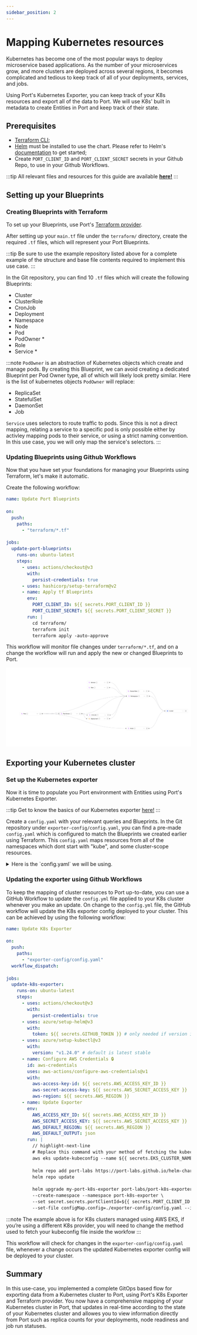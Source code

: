 ```yaml
---
sidebar_position: 2
---
```


# Mapping Kubernetes resources

Kubernetes has become one of the most popular ways to deploy microservice based applications. As the number of your microservices grow, and more clusters are deployed across several regions, it becomes complicated and tedious to keep track of all of your deployments, services, and jobs.

Using Port's Kubernetes Exporter, you can keep track of your K8s resources and export all of the data to Port. We will use K8s' built in metadata to create Entities in Port and keep track of their state.

## Prerequisites

- [Terraform CLI](https://learn.hashicorp.com/tutorials/terraform/install-cli);
- [Helm](https://helm.sh) must be installed to use the chart. Please refer to
  Helm's [documentation](https://helm.sh/docs) to get started;
- Create `PORT_CLIENT_ID` and `PORT_CLIENT_SECRET` secrets in your Github Repo, to use in your Github Workflows.

:::tip
All relevant files and resources for this guide are available **[here!](https://github.com/port-labs/k8s-exporter-example)**
:::

## Setting up your Blueprints

### Creating Blueprints with Terraform

To set up your Blueprints, use Port's [Terraform provider](../api-providers/terraform.md).

After setting up your `main.tf` file under the `terraform/` directory, create the required `.tf` files, which will represent your Port Blueprints.

:::tip
Be sure to use the example repository listed above for a complete example of the structure and base file contents required to implement this use case.
:::

In the Git repository, you can find 10 `.tf` files which will create the following Blueprints:

- Cluster
- ClusterRole
- CronJob
- Deployment
- Namespace
- Node
- Pod
- PodOwner \*
- Role
- Service \*

:::note
`PodOwner` is an abstraction of Kubernetes objects which create and manage pods. By creating this Blueprint, we can avoid creating a dedicated Blueprint per Pod Owner type, all of which will likely look pretty similar.
Here is the list of kubernetes objects `PodOwner` will replace:

- ReplicaSet
- StatefulSet
- DaemonSet
- Job

`Service` uses selectors to route traffic to pods. Since this is not a direct mapping, relating a service to a specific pod is only possible either by activley mapping pods to their service, or using a strict naming convention. In this use case, you we will only map the service's selectors.
:::

### Updating Blueprints using Github Workflows

Now that you have set your foundations for managing your Blueprints using Terraform, let's make it automatic.

Create the following workflow:

```yaml showLineNumbers
name: Update Port Blueprints

on:
  push:
    paths:
      - "terraform/*.tf"

jobs:
  update-port-blueprints:
    runs-on: ubuntu-latest
    steps:
      - uses: actions/checkout@v3
        with:
          persist-credentials: true
      - uses: hashicorp/setup-terraform@v2
      - name: Apply tf Blueprints
        env:
          PORT_CLIENT_ID: ${{ secrets.PORT_CLIENT_ID }}
          PORT_CLIENT_SECRET: ${{ secrets.PORT_CLIENT_SECRET }}
        run: |
          cd terraform/
          terraform init
          terraform apply -auto-approve
```

This workflow will monitor file changes under `terraform/*.tf`, and on a change the workflow will run and apply the new or changed Blueprints to Port.

![Blueprints outcome](../../static/img/complete-use-cases/full-kubernetes-exporter/blueprints.png)

## Exporting your Kubernetes cluster

### Set up the Kubernetes exporter

Now it is time to populate you Port environment with Entities using Port's Kubernetes Exporter.

:::tip
Get to know the basics of our Kubernetes exporter [here!](../exporters/k8s-exporter/quickstart.md)
:::

Create a `config.yaml` with your relevant queries and Blueprints.
In the Git repository under `exporter-config/config.yaml`, you can find a pre-made `config.yaml` which is configured to match the Blueprints we created earlier using Terraform. This `config.yaml` maps resources from all of the namespaces which dont start with "kube", and some cluster-scope resources.

<details>
  <summary>Here is the `config.yaml` we will be using.</summary>

```json
resources: # List of K8s resources to list, watch, and export to Port.
  - kind: v1/namespaces # group/version/resource (G/V/R) format
    selector:
      query: .metadata.name | startswith("kube") | not # JQ boolean query. If evaluated to false - skip syncing the object.
    port:
      entity:
        mappings: # Mappings between one K8s object to one or many Port Entities. Each value is a JQ query.
          - identifier: .metadata.name
            title: .metadata.name
            blueprint: '"Namespace"'
            properties:
              creationTimestamp: .metadata.creationTimestamp
              labels: .metadata.labels
            relations:
              Cluster: '"educator-cluster"'

  - kind: batch/v1/jobs
    selector:
      query: .metadata.namespace | startswith("kube") | not
    port:
      entity:
        mappings:
          - identifier: .metadata.name +  "-" + .metadata.namespace + "-" + "Job"
            title: .metadata.name
            blueprint: '"PodOwner"'
            properties:
              creationTimestamp: .metadata.creationTimestamp
              type: '"Job"'
              status: .status.conditions[-1].type // "Running"
              startTime: .metadata.creationTimestamp
              endTime: .status.completionTime
            relations:
              CronJob: .metadata.ownerReferences[0].name + "-" + .metadata.namespace
              Namespace: .metadata.namespace

  - kind: apps/v1/deployments
    selector:
      query: .metadata.namespace | startswith("kube") | not
    port:
      entity:
        mappings:
          - identifier: .metadata.name + "-" + .metadata.namespace
            title: .metadata.name
            icon: '"Deployment'
            blueprint: '"Deployment"'
            properties:
              creationTimestamp: .metadata.creationTimestamp
              replicas: .spec.replicas
              strategy: .spec.strategy.type
              availableReplicas: .status.availableReplicas
              labels: .metadata.labels
              containers: (.spec.template.spec.containers | map({name, image, resources}))
            relations:
              Namespace: .metadata.namespace

  - kind: apps/v1/replicasets
    selector:
      query: (.metadata.namespace | startswith("kube") | not ) and (.metadata.ownerReferences != null)
    port:
      entity:
        mappings:
          - identifier: .metadata.name + "-" + .metadata.namespace + "-" + "ReplicaSet"
            title: .metadata.name
            blueprint: '"PodOwner"'
            properties:
              creationTimestamp: .metadata.creationTimestamp
              availableReplicas: .status.availableReplicas
              replicas: .spec.replicas
              type: '"ReplicaSet"'
            relations:
              Deployment: .metadata.ownerReferences[0].name + "-" + .metadata.namespace


  - kind: apps/v1/replicasets
    selector:
      query: (.metadata.namespace | startswith("kube") | not ) and (.metadata.ownerReferences == null)
    port:
      entity:
        mappings:
          - identifier: .metadata.name + "-" + .metadata.namespace + "-" + "ReplicaSet"
            title: .metadata.name
            blueprint: '"PodOwner"'
            properties:
              creationTimestamp: .metadata.creationTimestamp
              availableReplicas: .status.availableReplicas
              replicas: .spec.replicas
              type: '"ReplicaSet"'
            relations:
              Namespace: .metadata.namespace


  - kind: apps/v1/daemonsets
    selector:
      query: .metadata.namespace | startswith("kube") | not
    port:
      entity:
        mappings:
          - identifier: .metadata.name + "-" + .metadata.namespace + "-" + "DaemonSet"
            title: .metadata.name
            blueprint: '"PodOwner"'
            properties:
              creationTimestamp: .metadata.creationTimestamp
              replicas: .spec.replicas
              availableReplicas: .status.availableReplicas
              type: '"DaemonSet"'
            relations:
              Namespace: .metadata.namespace

  - kind: apps/v1/statefulsets
    selector:
      query: .metadata.namespace | startswith("kube") | not
    port:
      entity:
        mappings:
          - identifier: .metadata.name + "-" + .metadata.namespace + "-" + "StatefulSet"
            title: .metadata.name
            blueprint: '"PodOwner"'
            properties:
              creationTimestamp: .metadata.creationTimestamp
              replicas: .spec.replicas
              availableReplicas: .status.availableReplicas
              type: '"StatefulSet"'
            relations:
              Namespace: .metadata.namespace

  - kind: v1/pods
    selector:
      query: (.metadata.namespace | startswith("kube") | not ) and (.metadata.ownerReferences != null)
    port:
      entity:
        mappings:
          - identifier: .metadata.name + "-" + .metadata.namespace
            title: .metadata.name
            icon: '"Microservices"'
            blueprint: '"Pod"'
            properties:
              startTime: .status.startTime
              phase: .status.phase
              labels: .metadata.labels
              containers: (.spec.containers | map({image, resources})) + .status.containerStatuses | group_by(.image) | map(add)
              conditions: .status.conditions
            relations:
              PodOwner: .metadata.ownerReferences[0].name + "-" + .metadata.namespace + "-" + .metadata.ownerReferences[0].kind
              Node: (.spec.nodeName) | (split(".")|join("_"))

  - kind: v1/pods
    selector:
      query: (.metadata.namespace | startswith("kube") | not ) and (.metadata.ownerReferences == null)
    port:
      entity:
        mappings:
          - identifier: .metadata.name + "-" + .metadata.namespace
            title: .metadata.name
            blueprint: '"Pod"'
            properties:
              startTime: .status.startTime
              phase: .status.phase
              labels: .metadata.labels
              containers: (.spec.containers | map({image, resources})) + .status.containerStatuses | group_by(.image) | map(add)
              conditions: .status.conditions
            relations:
              Node: (.spec.nodeName) | (split(".")|join("_"))
              Namespace: .metadata.namespace

  - kind: v1/services
    selector:
      query: .metadata.namespace | startswith("kube") | not
    port:
      entity:
        mappings:
          - identifier: .metadata.name + "-" + .metadata.namespace
            title: .metadata.name
            icon: '"Service"'
            blueprint: '"Service"'
            properties:
              creationTimestamp: .metadata.creationTimestamp
              labels: .metadata.labels
              type: .spec.type
              selectors: .spec.selector
            relations:
              Namespace: .metadata.namespace

  - kind: v1/nodes
    port:
      entity:
        mappings:
          - identifier: (.metadata.name) | (split(".")|join("_"))
            title: .metadata.name
            icon: '"Node"'
            blueprint: '"Node"'
            properties:
              creationTimestamp: .metadata.creationTimestamp
              availableCpu: .status.allocatable.cpu
              available_memory: .status.allocatable.memory
              labels: .metadata.labels
              ready: .status.conditions[] | select(.type == "Ready") | .status
            relations:
              Cluster: '"educator-cluster"'

  - kind: batch/v1/cronjobs
    selector:
      query: .metadata.namespace | startswith("kube") | not
    port:
      entity:
        mappings:
          - identifier: .metadata.name + "-" + .metadata.namespace
            title: .metadata.name
            blueprint: '"CronJob"'
            properties:
              creationTimestamp: .metadata.creationTimestamp
              labels: .metadata.labels
              schedule: .spec.schedule
              lastSuccessfulRun: .status.lastSuccessfulTime
              lastRun: .status.lastScheduleTime
              suspended: .spec.suspend

  - kind: rbac.authorization.k8s.io/v1/roles
    selector:
      query: .metadata.namespace | startswith("kube") | not
    port:
      entity:
        mappings:
          - identifier: .metadata.name + "-" + .metadata.namespace
            title: .metadata.name
            blueprint: '"Role"'
            properties:
              creationTimestamp: .metadata.creationTimestamp
              labels: .metadata.labels
              rules: .rules
            relations:
              Namespace: .metadata.namespace

  - kind: rbac.authorization.k8s.io/v1/clusterroles
    port:
      entity:
        mappings:
          - identifier: .metadata.name | split(":")  | join("-") | split(".") | join("-")
            title: .metadata.name
            blueprint: '"ClusterRole"'
            properties:
              creationTimestamp: .metadata.creationTimestamp
              labels: .metadata.labels
              rules: .rules
            relations:
              Cluster: '"educator-cluster"'
```

</details>

### Updating the exporter using Github Workflows

To keep the mapping of cluster resources to Port up-to-date, you can use a GitHub Workflow to update the `config.yml` file applied to your K8s cluster whenever you make an update. On change to the `config.yml` file, the GitHub workflow will update the K8s exporter config deployed to your cluster.
This can be achieved by using the following workflow:

```yaml showLineNumbers
name: Update K8s Exporter

on:
  push:
    paths:
      - "exporter-config/config.yaml"
  workflow_dispatch:

jobs:
  update-k8s-exporter:
    runs-on: ubuntu-latest
    steps:
      - uses: actions/checkout@v3
        with:
          persist-credentials: true
      - uses: azure/setup-helm@v3
        with:
          token: ${{ secrets.GITHUB_TOKEN }} # only needed if version is 'latest'
      - uses: azure/setup-kubectl@v3
        with:
          version: "v1.24.0" # default is latest stable
      - name: Configure AWS Credentials 🔒
        id: aws-credentials
        uses: aws-actions/configure-aws-credentials@v1
        with:
          aws-access-key-id: ${{ secrets.AWS_ACCESS_KEY_ID }}
          aws-secret-access-key: ${{ secrets.AWS_SECRET_ACCESS_KEY }}
          aws-region: ${{ secrets.AWS_REGION }}
      - name: Update Exporter
        env:
          AWS_ACCESS_KEY_ID: ${{ secrets.AWS_ACCESS_KEY_ID }}
          AWS_SECRET_ACCESS_KEY: ${{ secrets.AWS_SECRET_ACCESS_KEY }}
          AWS_DEFAULT_REGION: ${{ secrets.AWS_REGION }}
          AWS_DEFAULT_OUTPUT: json
        run: |
          // highlight-next-line
          # Replace this command with your method of fetching the kubeconfig file for your cluster
          aws eks update-kubeconfig --name ${{ secrets.EKS_CLUSTER_NAME }}

          helm repo add port-labs https://port-labs.github.io/helm-charts
          helm repo update

          helm upgrade my-port-k8s-exporter port-labs/port-k8s-exporter \
          --create-namespace --namespace port-k8s-exporter \
          --set secret.secrets.portClientId=${{ secrets.PORT_CLIENT_ID }} --set secret.secrets.portClientSecret=${{ secrets.PORT_CLIENT_SECRET }} \
          --set-file configMap.config=./exporter-config/config.yaml --install
```

:::note
The example above is for K8s clusters managed using AWS EKS, if you’re using a different K8s provider, you will need to change the method used to fetch your kubeconfig file inside the workfow
:::

This workflow will check for changes in the `exporter-config/config.yaml` file, whenever a change occurs the updated Kubernetes exporter config will be deployed to your cluster.

## Summary

In this use-case, you implemented a complete GitOps based flow for exporting data from a Kubernetes cluster to Port, using Port's K8s Exporter and Terraform provider. You now have a comprehensive mapping of your Kubernetes cluster in Port, that updates in real-time according to the state of your Kubernetes cluster and allowes you to view information directly from Port such as replica counts for your deployments, node readiness and job run statuses.
